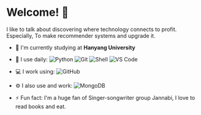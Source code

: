 # Welcome! 👋

I like to talk about discovering where technology connects to profit. 
Especially, To make recommender systems and upgrade it.

- 🏢 I'm currently studying at **Hanyang University**
- 🚀 I use daily:
  ![Python](https://img.shields.io/badge/-Python-8fcfd1?style=plastic&logo=Python)
  ![Git](https://img.shields.io/badge/-Git-black?style=plastic&logo=git)
  ![Shell](https://img.shields.io/badge/-Shell-blasck?style=plastic&logo=Shell)
  ![VS Code](https://img.shields.io/badge/-VS%20Code-007ACC?style=plastic&logo=visual-studio-code)
- 💻 I work using:
  ![GitHub](https://img.shields.io/badge/-GitHub-181717?style=plastic&logo=github)
- ⚙️ I also use and work: 
  ![MongoDB](https://img.shields.io/badge/-MongoDB-black?style=plastic&logo=mongodb)
  
- ⚡️ Fun fact: I'm a huge fan of Singer-songwriter group Jannabi, I love to read books and eat.

